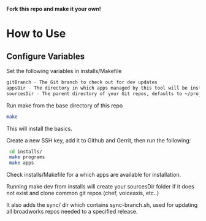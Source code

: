**Fork this repo and make it your own!**

# How to Use

## Configure Variables

Set the following variables in installs/Makefile

```sh
gitBranch - The Git branch to check out for dev updates
appsDir - The directory in which apps managed by this tool will be installed, defaults to ~/apps
sourcesDir - The parent directory of your Git repos, defaults to ~/projects
```

Run make from the base directory of this repo

```sh
make
```

This will install the basics.

Create a new SSH key, add it to Github and Gerrit, then run the following:

```sh
 cd installs/
 make programs
 make apps
```

Check installs/Makefile for a which apps are available for installation.

Running make dev from installs will create your sourcesDir folder if it does not exist and 
clone common git repos (chef, voiceaxis, etc..)

It also adds the sync/ dir which contains sync-branch.sh, used for updating all broadworks repos needed to a specified release.

